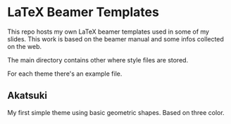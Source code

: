 LaTeX Beamer Templates
======================

This repo hosts my own LaTeX beamer templates used in some of my slides.
This work is based on the beamer manual and some infos collected on the web.

The main directory contains other where style files are stored.

For each theme there's an example file.

Akatsuki
--------

My first simple theme using basic geometric shapes.
Based on three color.
